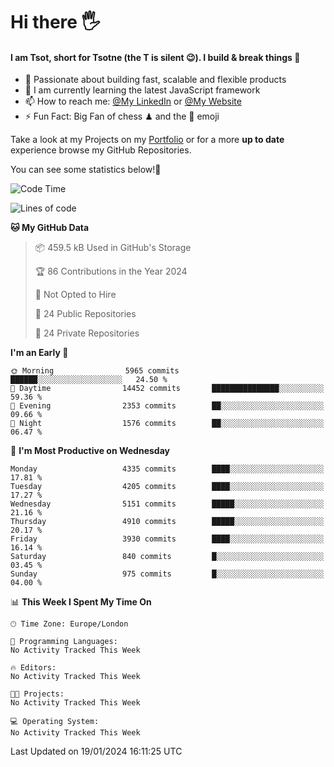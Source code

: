 # Hi there :raised_hand_with_fingers_splayed:
#### I am Tsot, short for Tsotne (the T is silent :wink:). I build & break things :space_invader:
- :telescope: Passionate about building fast, scalable and flexible products
- :seedling: I am currently learning the latest JavaScript framework 
- :mailbox: How to reach me: [@My LinkedIn](https://www.linkedin.com/in/tsotne-gvadzabia/) or [@My Website](https://tsotne.co.uk/contact)
- :zap: Fun Fact: Big Fan of chess ♟ and the 👾 emoji

Take a look at my Projects on my [Portfolio](https://tsotne.co.uk/) or for a more **up to date** experience browse my GitHub Repositories.

You can see some statistics below!:space_invader:
<!--START_SECTION:waka-->
![Code Time](http://img.shields.io/badge/Code%20Time-761%20hrs%202%20mins-blue)

![Lines of code](https://img.shields.io/badge/From%20Hello%20World%20I%27ve%20Written-9.1%20million%20lines%20of%20code-blue)

**🐱 My GitHub Data** 

> 📦 459.5 kB Used in GitHub's Storage 
 > 
> 🏆 86 Contributions in the Year 2024
 > 
> 🚫 Not Opted to Hire
 > 
> 📜 24 Public Repositories 
 > 
> 🔑 24 Private Repositories 
 > 
**I'm an Early 🐤** 

```text
🌞 Morning                5965 commits        ██████░░░░░░░░░░░░░░░░░░░   24.50 % 
🌆 Daytime                14452 commits       ███████████████░░░░░░░░░░   59.36 % 
🌃 Evening                2353 commits        ██░░░░░░░░░░░░░░░░░░░░░░░   09.66 % 
🌙 Night                  1576 commits        ██░░░░░░░░░░░░░░░░░░░░░░░   06.47 % 
```
📅 **I'm Most Productive on Wednesday** 

```text
Monday                   4335 commits        ████░░░░░░░░░░░░░░░░░░░░░   17.81 % 
Tuesday                  4205 commits        ████░░░░░░░░░░░░░░░░░░░░░   17.27 % 
Wednesday                5151 commits        █████░░░░░░░░░░░░░░░░░░░░   21.16 % 
Thursday                 4910 commits        █████░░░░░░░░░░░░░░░░░░░░   20.17 % 
Friday                   3930 commits        ████░░░░░░░░░░░░░░░░░░░░░   16.14 % 
Saturday                 840 commits         █░░░░░░░░░░░░░░░░░░░░░░░░   03.45 % 
Sunday                   975 commits         █░░░░░░░░░░░░░░░░░░░░░░░░   04.00 % 
```


📊 **This Week I Spent My Time On** 

```text
🕑︎ Time Zone: Europe/London

💬 Programming Languages: 
No Activity Tracked This Week

🔥 Editors: 
No Activity Tracked This Week

🐱‍💻 Projects: 
No Activity Tracked This Week

💻 Operating System: 
No Activity Tracked This Week
```


 Last Updated on 19/01/2024 16:11:25 UTC
<!--END_SECTION:waka-->
